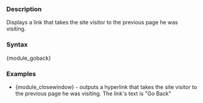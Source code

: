 <div class="description">
<h3 class="skiptoc">Description</h3>
<p>Displays a link that takes the site visitor to the previous page he was visiting.</p>
</div>
<div id="syntax">
<h3>Syntax</h3>
<p>{<span>module_goback</span>}</p>
</div>
<div id="Examples">
<h3>Examples</h3>
<ul>
    <li>{<span>module_closewindow</span>} - outputs a hyperlink that takes the site visitor to the previous page he was visiting. The link's text is "Go Back"</li>
</ul>
</div>
